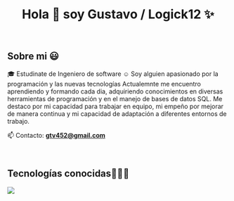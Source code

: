 <h1 align="center">Hola 👋  soy Gustavo / Logick12 ✨ </h1> 
<br>
<h2>Sobre mi 😃</h2>
<!--Intro start-->
  <p align="left">
  🎓 Estudinate de Ingeniero de software
  ☺️ Soy alguien apasionado por la programación y las nuevas tecnologías
  Actualemnte me encuentro aprendiendo y formando cada dia, adquiriendo conocimientos en diversas herramientas de programación y en el manejo de bases de datos SQL.
  Me destaco por mi capacidad para trabajar en equipo, mi empeño por mejorar de manera continua y mi capacidad de adaptación a diferentes entornos de trabajo.

📫 Contacto: **gtv452@gmail.com**
<!--Intro end-->
  </p>
<br>
<h2 >Tecnologías conocidas👨🏻‍💻</h2>
<!--tech stack icons-->
<p align="left">
  <a href="https://skillicons.dev">
    <img src="https://skillicons.dev/icons?i=java,php,py,css,html,js,mysql,git,github,vscode,linux&perline=12" />
  </a>
</p>
<br>
